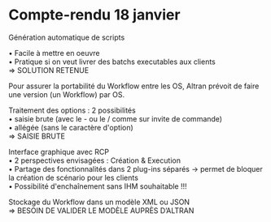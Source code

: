 # Compte-rendu 18 janvier

Génération automatique de scripts  
 
•	Facile à mettre en oeuvre  
•	Pratique si on veut livrer des batchs executables aux clients  
=> SOLUTION RETENUE  

Pour assurer la portabilité du Workflow entre les OS, Altran prévoit de faire une version (un Workflow) par OS.

Traitement des options : 2 possibilités  
•	saisie brute (avec le - ou le / comme sur invite de commande)  
•	allégée (sans le caractère d'option)  
=> SAISIE BRUTE  

Interface graphique avec RCP  
•	2 perspectives envisagées : Création & Execution  
•	Partage des fonctionnalités dans 2 plug-ins séparés -> permet de bloquer la création de scénario pour les clients  
•	Possibilité d'enchaînement sans IHM souhaitable !!!  

Stockage du Workflow dans un modèle XML ou JSON  
=> BESOIN DE VALIDER LE MODÈLE AUPRÈS D’ALTRAN
